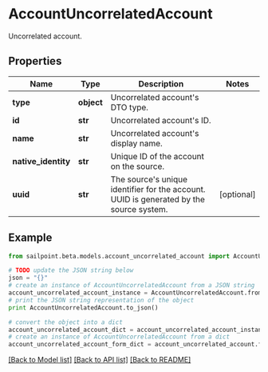 # AccountUncorrelatedAccount

Uncorrelated account.

## Properties

Name | Type | Description | Notes
------------ | ------------- | ------------- | -------------
**type** | **object** | Uncorrelated account&#39;s DTO type. | 
**id** | **str** | Uncorrelated account&#39;s ID. | 
**name** | **str** | Uncorrelated account&#39;s display name. | 
**native_identity** | **str** | Unique ID of the account on the source. | 
**uuid** | **str** | The source&#39;s unique identifier for the account. UUID is generated by the source system. | [optional] 

## Example

```python
from sailpoint.beta.models.account_uncorrelated_account import AccountUncorrelatedAccount

# TODO update the JSON string below
json = "{}"
# create an instance of AccountUncorrelatedAccount from a JSON string
account_uncorrelated_account_instance = AccountUncorrelatedAccount.from_json(json)
# print the JSON string representation of the object
print AccountUncorrelatedAccount.to_json()

# convert the object into a dict
account_uncorrelated_account_dict = account_uncorrelated_account_instance.to_dict()
# create an instance of AccountUncorrelatedAccount from a dict
account_uncorrelated_account_form_dict = account_uncorrelated_account.from_dict(account_uncorrelated_account_dict)
```
[[Back to Model list]](../README.md#documentation-for-models) [[Back to API list]](../README.md#documentation-for-api-endpoints) [[Back to README]](../README.md)


